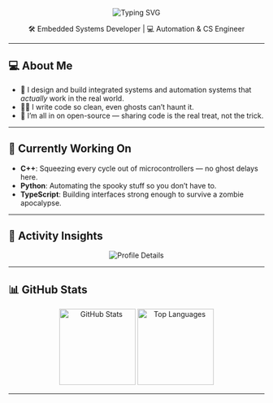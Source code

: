 <p align="center">
  <img src="https://readme-typing-svg.demolab.com?font=Fira+Code&size=28&color=FFA500&background=000000&center=true&vCenter=true&width=1000&duration=4000&pause=1000&lines=R8bert%20%7C%20Automation%20%26%20Computer%20Science%20Engineer%20%F0%9F%8E%83" alt="Typing SVG" />
</p>


<p align="center">
  🛠 Embedded Systems Developer | 💻 Automation & CS Engineer  
</p>

---

## 💻 About Me

- 🔌 I design and build integrated systems and automation systems that *actually* work in the real world.  
- 🧑‍💻 I write code so clean, even ghosts can’t haunt it.  
- 🌟 I’m all in on open-source — sharing code is the real treat, not the trick.

---

## 🌱 Currently Working On

- **C++**: Squeezing every cycle out of microcontrollers — no ghost delays here.  
- **Python**: Automating the spooky stuff so you don’t have to.  
- **TypeScript**: Building interfaces strong enough to survive a zombie apocalypse.

---

## 🚀 Activity Insights 

<p align="center">
  <img src="https://github-profile-summary-cards.vercel.app/api/cards/profile-details?username=R8bert&theme=github_dark" alt="Profile Details"/>
</p>

---

## 📊 GitHub Stats

<p align="center">
  <img height="150em" src="https://github-readme-stats.vercel.app/api?username=R8bert&show_icons=true&title_color=FFA500&icon_color=FF7518&text_color=FFFFFF&bg_color=000000&hide_border=true" alt="GitHub Stats"/>
  <img height="150em" src="https://github-readme-stats.vercel.app/api/top-langs/?username=R8bert&layout=compact&title_color=FFA500&text_color=FFFFFF&bg_color=000000&hide_border=true&langs_count=6" alt="Top Languages"/>
</p>

---
